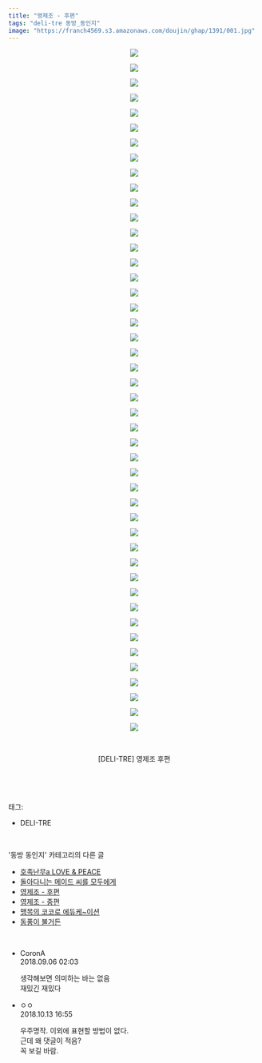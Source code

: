 ```yaml
---
title: "영제조 - 후편"
tags: "deli-tre 동방_동인지"
image: "https://franch4569.s3.amazonaws.com/doujin/ghap/1391/001.jpg"
---
```

<div class="article">
<p style="text-align: center; clear: none; float: none;"><img src="{{ site.imgserver2 }}/ghap/1391/001.jpg"/></p>
<p style="text-align: center; clear: none; float: none;"><img src="{{ site.imgserver2 }}/ghap/1391/002.jpg"/></p>
<p style="text-align: center; clear: none; float: none;"><img src="{{ site.imgserver2 }}/ghap/1391/003.jpg"/></p>
<p style="text-align: center; clear: none; float: none;"><img src="{{ site.imgserver2 }}/ghap/1391/004.jpg"/></p>
<p style="text-align: center; clear: none; float: none;"><img src="{{ site.imgserver2 }}/ghap/1391/005.jpg"/></p>
<p style="text-align: center; clear: none; float: none;"><img src="{{ site.imgserver2 }}/ghap/1391/006.jpg"/></p>
<p style="text-align: center; clear: none; float: none;"><img src="{{ site.imgserver2 }}/ghap/1391/007.jpg"/></p>
<p style="text-align: center; clear: none; float: none;"><img src="{{ site.imgserver2 }}/ghap/1391/008.jpg"/></p>
<p style="text-align: center; clear: none; float: none;"><img src="{{ site.imgserver2 }}/ghap/1391/009.jpg"/></p>
<p style="text-align: center; clear: none; float: none;"><img src="{{ site.imgserver2 }}/ghap/1391/010.jpg"/></p>
<p style="text-align: center; clear: none; float: none;"><img src="{{ site.imgserver2 }}/ghap/1391/011.jpg"/></p>
<p style="text-align: center; clear: none; float: none;"><img src="{{ site.imgserver2 }}/ghap/1391/012.jpg"/></p>
<p style="text-align: center; clear: none; float: none;"><img src="{{ site.imgserver2 }}/ghap/1391/013.jpg"/></p>
<p style="text-align: center; clear: none; float: none;"><img src="{{ site.imgserver2 }}/ghap/1391/014.jpg"/></p>
<p style="text-align: center; clear: none; float: none;"><img src="{{ site.imgserver2 }}/ghap/1391/015.jpg"/></p>
<p style="text-align: center; clear: none; float: none;"><img src="{{ site.imgserver2 }}/ghap/1391/016.jpg"/></p>
<p style="text-align: center; clear: none; float: none;"><img src="{{ site.imgserver2 }}/ghap/1391/017.jpg"/></p>
<p style="text-align: center; clear: none; float: none;"><img src="{{ site.imgserver2 }}/ghap/1391/018.jpg"/></p>
<p style="text-align: center; clear: none; float: none;"><img src="{{ site.imgserver2 }}/ghap/1391/019.jpg"/></p>
<p style="text-align: center; clear: none; float: none;"><img src="{{ site.imgserver2 }}/ghap/1391/020.jpg"/></p>
<p style="text-align: center; clear: none; float: none;"><img src="{{ site.imgserver2 }}/ghap/1391/021.jpg"/></p>
<p style="text-align: center; clear: none; float: none;"><img src="{{ site.imgserver2 }}/ghap/1391/022.jpg"/></p>
<p style="text-align: center; clear: none; float: none;"><img src="{{ site.imgserver2 }}/ghap/1391/023.jpg"/></p>
<p style="text-align: center; clear: none; float: none;"><img src="{{ site.imgserver2 }}/ghap/1391/024.jpg"/></p>
<p style="text-align: center; clear: none; float: none;"><img src="{{ site.imgserver2 }}/ghap/1391/025.jpg"/></p>
<p style="text-align: center; clear: none; float: none;"><img src="{{ site.imgserver2 }}/ghap/1391/026.jpg"/></p>
<p style="text-align: center; clear: none; float: none;"><img src="{{ site.imgserver2 }}/ghap/1391/027.jpg"/></p>
<p style="text-align: center; clear: none; float: none;"><img src="{{ site.imgserver2 }}/ghap/1391/028.jpg"/></p>
<p style="text-align: center; clear: none; float: none;"><img src="{{ site.imgserver2 }}/ghap/1391/029.jpg"/></p>
<p style="text-align: center; clear: none; float: none;"><img src="{{ site.imgserver2 }}/ghap/1391/030.jpg"/></p>
<p style="text-align: center; clear: none; float: none;"><img src="{{ site.imgserver2 }}/ghap/1391/031.jpg"/></p>
<p style="text-align: center; clear: none; float: none;"><img src="{{ site.imgserver2 }}/ghap/1391/032.jpg"/></p>
<p style="text-align: center; clear: none; float: none;"><img src="{{ site.imgserver2 }}/ghap/1391/033.jpg"/></p>
<p style="text-align: center; clear: none; float: none;"><img src="{{ site.imgserver2 }}/ghap/1391/034.jpg"/></p>
<p style="text-align: center; clear: none; float: none;"><img src="{{ site.imgserver2 }}/ghap/1391/035.jpg"/></p>
<p style="text-align: center; clear: none; float: none;"><img src="{{ site.imgserver2 }}/ghap/1391/036.jpg"/></p>
<p style="text-align: center; clear: none; float: none;"><img src="{{ site.imgserver2 }}/ghap/1391/037.jpg"/></p>
<p style="text-align: center; clear: none; float: none;"><img src="{{ site.imgserver2 }}/ghap/1391/038.jpg"/></p>
<p style="text-align: center; clear: none; float: none;"><img src="{{ site.imgserver2 }}/ghap/1391/039.jpg"/></p>
<p style="text-align: center; clear: none; float: none;"><img src="{{ site.imgserver2 }}/ghap/1391/040.jpg"/></p>
<p style="text-align: center; clear: none; float: none;"><img src="{{ site.imgserver2 }}/ghap/1391/041.jpg"/></p>
<p style="text-align: center; clear: none; float: none;"><img src="{{ site.imgserver2 }}/ghap/1391/042.jpg"/></p>
<p style="text-align: center; clear: none; float: none;"><img src="{{ site.imgserver2 }}/ghap/1391/043.jpg"/></p>
<p style="text-align: center; clear: none; float: none;"><img src="{{ site.imgserver2 }}/ghap/1391/044.jpg"/></p>
<p style="text-align: center; clear: none; float: none;"><img src="{{ site.imgserver2 }}/ghap/1391/045.jpg"/></p>
<p style="text-align: center; clear: none; float: none;"><img src="{{ site.imgserver2 }}/ghap/1391/046.jpg"/></p>
<p style="text-align: center; clear: none; float: none;"><br/></p>
<p style="text-align: center; clear: none; float: none;">[DELI-TRE] 영제조 후편</p>
<p><br/></p>
</div><br/>
<div class="tagTrail">
<p>태그: </p>
<ul>
<li>DELI-TRE</li>
</ul>
</div><br/>
<div class="another">
<p>'동방 동인지' 카테고리의 다른 글</p>
<ul>
<li><a href="/ghap_1394">호족난무a LOVE &amp; PEACE</a></li>
<li><a href="/ghap_1393">돌아다니는 메이드 씨를 모두에게</a></li>
<li><a href="/ghap_1391">영제조 - 후편</a></li>
<li><a href="/ghap_1390">영제조 - 중편</a></li>
<li><a href="/ghap_1389">맹목의 코코로 에듀케~이션</a></li>
<li><a href="/ghap_1388">동풍이 불거든</a></li>
</ul>
</div><br/>
<div class="cb_module cb_fluid">
<div class="cb_wrt cb_profile">
<div class="comment">
<ul>
<li class="cb_thumb_off" id="comment15326864">
<div class="cb_comment_area">
<div class="cb_info_area">
<div class="cb_section">
<span class="cb_nick_name">CoronA</span>
</div>
<div class="cb_section">
<span class="cb_date">2018.09.06 02:03 </span>
</div>
</div>
<div class="cb_dsc_comment">
<p class="cb_dsc">
											생각해보면 의미하는 바는 없음<br/>
재밌긴 재밌다
										</p>
</div>
</div></li>
<li class="cb_thumb_off" id="comment15354227">
<div class="cb_comment_area">
<div class="cb_info_area">
<div class="cb_section">
<span class="cb_nick_name">ㅇㅇ</span>
</div>
<div class="cb_section">
<span class="cb_date">2018.10.13 16:55 </span>
</div>
</div>
<div class="cb_dsc_comment">
<p class="cb_dsc">
											우주명작. 이외에 표현할 방법이 없다.<br/>
근데 왜 댓글이 적음?<br/>
꼭 보길 바람.
										</p>
</div>
</div></li>
</ul>
</div>
</div><!-- commentList close -->
</div><br/>
